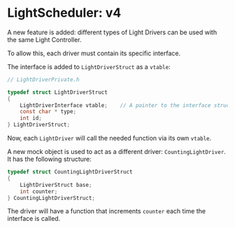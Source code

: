 # LightScheduler: v4

A new feature is added: different types of Light Drivers can be used with the same Light Controller.

To allow this, each driver must contain its specific interface.

The interface is added to `LightDriverStruct` as a `vtable`:

```c
// LightDriverPrivate.h

typedef struct LightDriverStruct
{
    LightDriverInterface vtable;    // A pointer to the interface struct
    const char * type;
    int id;
} LightDriverStruct;
```

Now, each `LightDriver` will call the needed function via its own `vtable`.

A new mock object is used to act as a different driver: `CountingLightDriver`. It has the following structure:

```c
typedef struct CountingLightDriverStruct
{
    LightDriverStruct base;
    int counter;
} CountingLightDriverStruct;
```

The driver will have a function that increments `counter` each time the interface is called.